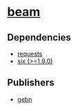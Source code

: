 # [beam](https://pypi.org/project/beam)

## Dependencies
- [requests](packages/r/requests.md)
- [six (>=1.9.0)](packages/s/six.md)



## Publishers
- [gebn](https://pypi.org/user/gebn)

